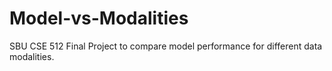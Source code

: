 # Model-vs-Modalities
SBU CSE 512 Final Project to compare model performance for different data modalities.
